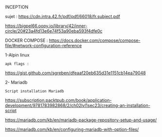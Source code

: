 

INCEPTION

sujet : https://cdn.intra.42.fr/pdf/pdf/66018/fr.subject.pdf

https://bigpel66.oopy.io/library/42/inner-circle/20#23a4fd13e6e74f53a90eba593f4dfe0c






DOCKER COMPOSE : https://docs.docker.com/compose/compose-file/#network-configuration-reference





1-Alpin linux

    apk flags : 

https://gist.github.com/sgreben/dfeaaf20eb635d31e1151cb14ea79048



2- Mariadb

    Script installation Mariadb

https://subscription.packtpub.com/book/application-development/9781783982868/2/ch02lvl1sec23/creating-an-installation-script

https://mariadb.com/kb/en/mariadb-package-repository-setup-and-usage/


https://mariadb.com/kb/en/configuring-mariadb-with-option-files/
